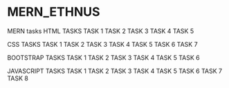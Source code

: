 # MERN_ETHNUS
MERN tasks
HTML TASKS
TASK 1
TASK 2
TASK 3
TASK 4
TASK 5

CSS TASKS
TASK 1
TASK 2
TASK 3
TASK 4
TASK 5
TASK 6
TASK 7

BOOTSTRAP TASKS
TASK 1
TASK 2
TASK 3
TASK 4
TASK 5
TASK 6


JAVASCRIPT TASKS
TASK 1
TASK 2
TASK 3
TASK 4
TASK 5
TASK 6
TASK 7
TASK 8
